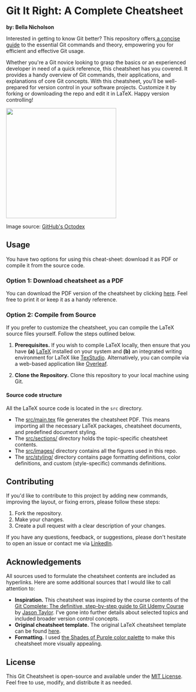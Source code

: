 # Git It Right: A Complete Cheatsheet

**by: Bella Nicholson**

Interested in getting to know Git better? This repository offers[ a concise guide][compiled-cheatsheet-pdf] to the essential Git commands and theory, empowering you for efficient and effective Git usage.

Whether you're a Git novice looking to grasp the basics or an experienced developer in need of a quick reference, this cheatsheet has you covered. It provides a handy overview of Git commands, their applications, and explanations of core Git concepts. With this cheatsheet, you'll be well-prepared for version control in your software projects. Customize it by forking or downloading the repo and edit it in LaTeX. Happy version controlling!


<a href="happy-octocat">
   <img src="./src/images/NUX_Octodex.gif" width="300" height="300">
</a>

Image source: [GitHub's Octodex][octocat-gif]


## Usage

You have two options for using  this cheat-sheet: download it as PDF or compile it from the source code.

### Option 1: Download cheatsheet as a PDF

You can download the PDF version of the cheatsheet by clicking [here][compiled-cheatsheet-pdf]. Feel free to print it or keep it as a handy reference.


### Option 2: Compile from Source

If you prefer to customize the cheatsheet, you can compile the LaTeX source files yourself. Follow the steps outlined below.

   1. **Prerequisites.** If you wish to compile LaTeX locally, then ensure that you have **(a)** [LaTeX][weblink-latex-project] installed on your system and **(b)** an integrated writing environment for LaTeX like [TexStudio][weblink-download-texstudio]. Alternatively, you can compile via a web-based application like [Overleaf][weblink-overleaf-homepage].

   2. **Clone the Repository.** Clone this repository to your local machine using Git.

#### Source code structure

All the LaTeX source code is located in the `src` directory.

- The [src/main.tex][source-code-main.tex] file generates the cheatsheet PDF. This means importing all the necessary LaTeX packages, cheatsheet documents, and predefined document styling.
- The [src/sections/][source-code-sections-dir] directory holds the topic-specific cheatsheet contents.
- The [src/images/][source-code-images-dir] directory contains all the figures used in this repo.
- The [src/styling/][source-code-styling-dir] directory contains page formatting definitions, color definitions, and custom (style-specific) commands definitions.



## Contributing

If you'd like to contribute to this project by adding new commands, improving the layout, or fixing errors, please follow these steps:

1. Fork the repository.
2. Make your changes.
3. Create a pull request with a clear description of your changes.

If you have any questions, feedback, or suggestions, please don't hesitate to open an issue or contact me via [LinkedIn](https://www.linkedin.com/in/bella-nicholson/).


## Acknowledgements

All sources used to formulate the cheatsheet contents are included as hyperlinks. Here are some additional sources that I would like to call attention to:

 - **Inspiration.** This cheatsheet was inspired by the course contents of the [Git Complete: The definitive, step-by-step guide to Git Udemy Course](https://www.udemy.com/course/git-complete/) by [Jason Taylor](https://www.linkedin.com/in/jasongtaylor/). I've gone into further details about selected topics and included broader version control concepts.
 -  **Original cheatsheet template.** The original LaTeX cheatsheet template can be found [here](https://www.overleaf.com/latex/examples/matplotlib-and-random-cheat-sheet/yttxrcxntbht).
 -  **Formatting.** I used [the Shades of Purple color palette](https://github.com/ahmadawais/shades-of-purple-vscode#sops-syntax-colors) to make this cheatsheet more visually appealing.

## License

This Git Cheatsheet is open-source and available under the [MIT License](LICENSE). Feel free to use, modify, and distribute it as needed.


[compiled-cheatsheet-pdf]: https://github.com/bellanich/git-cheatsheet/blob/main/git_cheatsheet.pdf
[octocat-gif]: https://octodex.github.com/nuxtocat/
[weblink-latex-project]: https://www.latex-project.org/
[source-code-main.tex]: ./src/main.tex
[source-code-sections-dir]: ./src/sections
[source-code-images-dir]: src/images
[source-code-styling-dir]: ./src/styling
[weblink-download-texstudio]: https://www.texstudio.org
[weblink-overleaf-homepage]: https://www.overleaf.com